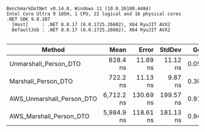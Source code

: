 ```

BenchmarkDotNet v0.14.0, Windows 11 (10.0.26100.4484)
Intel Core Ultra 9 185H, 1 CPU, 22 logical and 16 physical cores
.NET SDK 9.0.107
  [Host]     : .NET 8.0.17 (8.0.1725.26602), X64 RyuJIT AVX2
  DefaultJob : .NET 8.0.17 (8.0.1725.26602), X64 RyuJIT AVX2


```
| Method                    | Mean       | Error     | StdDev    | Gen0   | Gen1   | Allocated |
|-------------------------- |-----------:|----------:|----------:|-------:|-------:|----------:|
| Unmarshall_Person_DTO     |   828.4 ns |  11.89 ns |  11.12 ns | 0.0553 |      - |     696 B |
| Marshall_Person_DTO       |   722.2 ns |  11.13 ns |   9.87 ns | 0.3052 | 0.0038 |    3840 B |
| AWS_Unmarshall_Person_DTO | 6,712.2 ns | 130.69 ns | 199.57 ns | 0.9155 |      - |   11610 B |
| AWS_Marshall_Person_DTO   | 5,984.9 ns | 118.61 ns | 181.13 ns | 0.9460 |      - |   12076 B |
